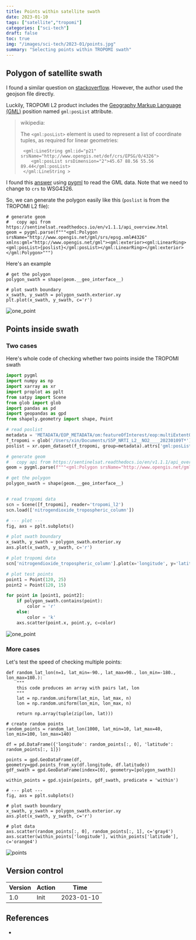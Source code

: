 ```yaml
---
title: Points within satellite swath
date: 2023-01-10
tags: ["satellite","tropomi"]
categories: ["sci-tech"]
draft: false
toc: true
img: "/images/sci-tech/2023-01/points.jpg"
summary: "Selecting points within TROPOMI swath"
---
```


## Polygon of satellite swath

I found a similar question on [stackoverflow](https://gis.stackexchange.com/q/409477). However, the author used the geojson file directly.

Luckily, TROPOMI L2 product includes the [Geography Markup Language (GML)](https://en.wikipedia.org/wiki/Geography_Markup_Language) position named `gml:posList` attribute.

> wikipedia:
>
> The `<gml:posList>` element is used to represent a list of coordinate tuples, as required for linear geometries:
>
> ```
>  <gml:LineString gml:id="p21" srsName="http://www.opengis.net/def/crs/EPSG/0/4326">
>     <gml:posList srsDimension="2">45.67 88.56 55.56 89.44</gml:posList>
>  </gml:LineString >
> ```

I found this [answer](https://gis.stackexchange.com/a/444112) using [pygml](https://pypi.org/project/pygml/) to read the GML data. Note that we need to change to `crs` to WSG4326.

So, we can generate the polygon easily like this (`poslist` is from the TROPOMI L2 file):

```
# generate geom
#   copy api from https://sentinelsat.readthedocs.io/en/v1.1.1/api_overview.html
geom = pygml.parse(f"""<gml:Polygon srsName="http://www.opengis.net/gml/srs/epsg.xml#4326" xmlns:gml="http://www.opengis.net/gml"><gml:exterior><gml:LinearRing><gml:posList>{poslist}</gml:posList></gml:LinearRing></gml:exterior></gml:Polygon>""")
```

Here's an example

```
# get the polygon
polygon_swath = shape(geom.__geo_interface__)

# plot swath boundary
x_swath, y_swath = polygon_swath.exterior.xy
plt.plot(x_swath, y_swath, c='r')
```

![one_point](/images/sci-tech/2023-01/swath.png)

## Points inside swath

### Two cases

Here's whole code of checking whether two points inside the TROPOMI swath

```python
import pygml
import numpy as np
import xarray as xr
import proplot as pplt
from satpy import Scene
from glob import glob
import pandas as pd
import geopandas as gpd
from shapely.geometry import shape, Point

# read poslist
metadata = 'METADATA/EOP_METADATA/om:featureOfInterest/eop:multiExtentOf/gml:surfaceMembers/gml:exterior'
f_tropomi = glob('/Users/xin/Documents/S5P_NRTI_L2__NO2____20230109T*')[0]
poslist = xr.open_dataset(f_tropomi, group=metadata).attrs['gml:posList']

# generate geom
#   copy api from https://sentinelsat.readthedocs.io/en/v1.1.1/api_overview.html
geom = pygml.parse(f"""<gml:Polygon srsName="http://www.opengis.net/gml/srs/epsg.xml#4326" xmlns:gml="http://www.opengis.net/gml"><gml:exterior><gml:LinearRing><gml:posList>{poslist}</gml:posList></gml:LinearRing></gml:exterior></gml:Polygon>""")

# get the polygon
polygon_swath = shape(geom.__geo_interface__)


# read tropomi data
scn = Scene([f_tropomi], reader='tropomi_l2')
scn.load(['nitrogendioxide_tropospheric_column'])

# --- plot ---
fig, axs = pplt.subplots()

# plot swath boundary
x_swath, y_swath = polygon_swath.exterior.xy
axs.plot(x_swath, y_swath, c='r')

# plot tropomi data
scn['nitrogendioxide_tropospheric_column'].plot(x='longitude', y='latitude', ax=axs, cmap='viridis')

# plot test points
point1 = Point(120, 25)
point2 = Point(120, 15)

for point in [point1, point2]:
    if polygon_swath.contains(point):
        color = 'r'
    else:
        color = 'k'
    axs.scatter(point.x, point.y, c=color)
```

![one_point](/images/sci-tech/2023-01/one_point_swath.png)

### More cases

Let's test the speed of checking multiple points:

```
def random_lat_lon(n=1, lat_min=-90., lat_max=90., lon_min=-180., lon_max=180.):
    """
    this code produces an array with pairs lat, lon
    """
    lat = np.random.uniform(lat_min, lat_max, n)
    lon = np.random.uniform(lon_min, lon_max, n)

    return np.array(tuple(zip(lon, lat)))

# create random points
random_points = random_lat_lon(1000, lat_min=10, lat_max=40, lon_min=100, lon_max=140)

df = pd.DataFrame({'longitude': random_points[:, 0], 'latitude': random_points[:, 1]})

points = gpd.GeoDataFrame(df, geometry=gpd.points_from_xy(df.longitude, df.latitude))
gdf_swath = gpd.GeoDataFrame(index=[0], geometry=[polygon_swath])

within_points = gpd.sjoin(points, gdf_swath, predicate = 'within')

# --- plot ---
fig, axs = pplt.subplots()

# plot swath boundary
x_swath, y_swath = polygon_swath.exterior.xy
axs.plot(x_swath, y_swath, c='r')

# plot data
axs.scatter(random_points[:, 0], random_points[:, 1], c='gray4')
axs.scatter(within_points['longitude'], within_points['latitude'], c='orange4')
```

![points](/images/sci-tech/2023-01/points_swath.png)


## Version control

| Version | Action | Time       |
| ------- | ------ | ---------- |
| 1.0     | Init   | 2023-01-10 |

## References

- 